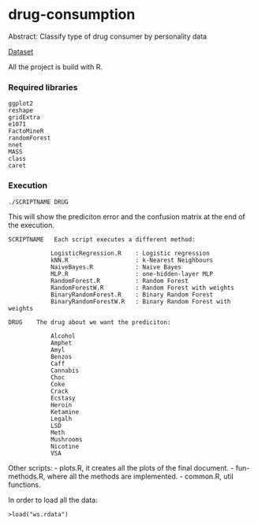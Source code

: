 

# drug-consumption

Abstract: Classify type of drug consumer by personality data

[Dataset](http://archive.ics.uci.edu/ml/datasets/Drug+consumption+%28quantified%29)

All the project is build with R. 

### Required libraries
```
ggplot2
reshape
gridExtra
e1071
FactoMineR
randomForest
nnet
MASS
class
caret
```

### Execution
	./SCRIPTNAME DRUG

This will show the prediciton error and the confusion matrix at the end of the execution. 

    SCRIPTNAME   Each script executes a different method:
    
                LogisticRegression.R    : Logistic regression
                kNN.R                   : k-Nearest Neighbours
                NaiveBayes.R            : Naive Bayes
                MLP.R                   : one-hidden-layer MLP
                RandomForest.R          : Random Forest
				RandomForestW.R         : Random Forest with weights
                BinaryRandomForest.R    : Binary Random Forest
                BinaryRandomForestW.R   : Binary Random Forest with weights

    DRUG    The drug about we want the prediciton: 
    
                Alcohol
                Amphet
                Amyl
                Benzos
                Caff
                Cannabis
                Choc
                Coke 
                Crack
                Ecstasy
                Heroin
                Ketamine
                Legalh
                LSD 
                Meth
                Mushrooms 
                Nicotine
                VSA
								

Other scripts:
		- plots.R, it creates all the plots of the final document. 
		- fun-methods.R, where all the methods are implemented.
		- common.R, util functions. 

In order to load all the data:
    
    >load("ws.rdata")
